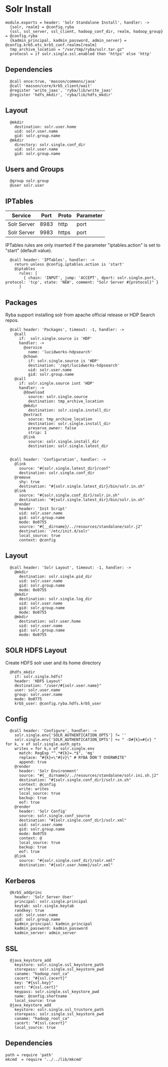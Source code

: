 
# Solr Install

    module.exports = header: 'Solr Standalone Install', handler: ->
      {solr, realm} = @config.ryba
      {ssl, ssl_server, ssl_client, hadoop_conf_dir, realm, hadoop_group} = @config.ryba
      {kadmin_principal, kadmin_password, admin_server} = @config.krb5.etc_krb5_conf.realms[realm]
      tmp_archive_location = "/var/tmp/ryba/solr.tar.gz"
      protocol = if solr.single.ssl.enabled then 'https' else 'http'

## Dependencies

      @call once:true, 'masson/commons/java'
      @call 'masson/core/krb5_client/wait'
      @register 'write_jaas', 'ryba/lib/write_jaas'
      @register 'hdfs_mkdir', 'ryba/lib/hdfs_mkdir'

## Layout

      @mkdir
        destination: solr.user.home
        uid: solr.user.name
        gid: solr.group.name
      @mkdir
        directory: solr.single.conf_dir
        uid: solr.user.name
        gid: solr.group.name

## Users and Groups

      @group solr.group
      @user solr.user

## IPTables

| Service      | Port  | Proto       | Parameter          |
|--------------|-------|-------------|--------------------|
| Solr Server  | 8983  | http        | port               |
| Solr Server  | 9983  | https       | port               |

IPTables rules are only inserted if the parameter "iptables.action" is set to
"start" (default value).

      @call header: 'IPTables', handler: ->
        return unless @config.iptables.action is 'start'
        @iptables
          rules: [
            { chain: 'INPUT', jump: 'ACCEPT', dport: solr.single.port, protocol: 'tcp', state: 'NEW', comment: "Solr Server #{protocol}" }
          ]

## Packages
Ryba support installing solr from apache official release or HDP Search repos.

      @call header: 'Packages', timeout: -1, handler: ->          
        @call 
          if:  solr.single.source is 'HDP'
          handler: ->
            @service
              name: 'lucidworks-hdpsearch'
            @chown
              if: solr.single.source is 'HDP'
              destination: '/opt/lucidworks-hdpsearch'
              uid: solr.user.name
              gid: solr.group.name
        @call
          if: solr.single.source isnt 'HDP'
          handler: ->
            @download
              source: solr.single.source
              destination: tmp_archive_location
            @mkdir 
              destination: solr.single.install_dir
            @extract
              source: tmp_archive_location
              destination: solr.single.install_dir
              preserve_owner: false
              strip: 1
            @link 
              source: solr.single.install_dir
              destination: solr.single.latest_dir


      @call header: 'Configuration', handler: ->
        @link 
          source: "#{solr.single.latest_dir}/conf"
          destination: solr.single.conf_dir
        @remove
          shy: true
          destination: "#{solr.single.latest_dir}/bin/solr.in.sh"
        @link 
          source: "#{solr.single.conf_dir}/solr.in.sh"
          destination: "#{solr.single.latest_dir}/bin/solr.in.sh"
        @render
          header: 'Init Script'
          uid: solr.user.name
          gid: solr.group.name
          mode: 0o0755
          source: "#{__dirname}/../resources/standalone/solr.j2"
          destination: '/etc/init.d/solr'
          local_source: true
          context: @config


## Layout

      @call header: 'Solr Layout', timeout: -1, handler: ->
        @mkdir
          destination: solr.single.pid_dir
          uid: solr.user.name
          gid: solr.group.name
          mode: 0o0755
        @mkdir
          destination: solr.single.log_dir
          uid: solr.user.name
          gid: solr.group.name
          mode: 0o0755
        @mkdir
          destination: solr.user.home
          uid: solr.user.name
          gid: solr.group.name
          mode: 0o0755


## SOLR HDFS Layout
Create HDFS solr user and its home directory

      @hdfs_mkdir
        if: solr.single.hdfs?
        header: 'HDFS Layout'
        destination: "/user/#{solr.user.name}"
        user: solr.user.name
        group: solr.user.name
        mode: 0o0775
        krb5_user: @config.ryba.hdfs.krb5_user

## Config

      @call header: 'Configure', handler: ->
        solr.single.env['SOLR_AUTHENTICATION_OPTS'] ?= ''
        solr.single.env['SOLR_AUTHENTICATION_OPTS'] += " -D#{k}=#{v} "  for k, v of solr.single.auth_opts
        writes = for k,v of solr.single.env
          match: RegExp "^.*#{k}=.*$", 'mg'
          replace: "#{k}=\"#{v}\" # RYBA DON'T OVERWRITE"
          append: true
        @render
          header: 'Solr Environment'
          source: "#{__dirname}/../resources/standalone/solr.ini.sh.j2"
          destination: "#{solr.single.conf_dir}/solr.in.sh"
          context: @config
          write: writes
          local_source: true
          backup: true
          eof: true
        @render
          header: 'Solr Config'
          source: solr.single.conf_source
          destination: "#{solr.single.conf_dir}/solr.xml"
          uid: solr.user.name
          gid: solr.group.name
          mode: 0o0755
          context: @
          local_source: true
          backup: true
          eof: true
        @link
          source: "#{solr.single.conf_dir}/solr.xml"
          destination: "#{solr.user.home}/solr.xml"

## Kerberos

      @krb5_addprinc
        header: 'Solr Server User'
        principal: solr.single.principal
        keytab: solr.single.keytab
        randkey: true
        uid: solr.user.name
        gid: solr.group.name
        kadmin_principal: kadmin_principal
        kadmin_password: kadmin_password
        kadmin_server: admin_server

## SSL

      @java_keystore_add
        keystore: solr.single.ssl_keystore_path
        storepass: solr.single.ssl_keystore_pwd
        caname: "hadoop_root_ca"
        cacert: "#{ssl.cacert}"
        key: "#{ssl.key}"
        cert: "#{ssl.cert}"
        keypass: solr.single.ssl_keystore_pwd
        name: @config.shortname
        local_source: true
      @java_keystore_add
        keystore: solr.single.ssl_trustore_path
        storepass: solr.single.ssl_keystore_pwd
        caname: "hadoop_root_ca"
        cacert: "#{ssl.cacert}"
        local_source: true

## Dependencies

    path = require 'path'
    mkcmd  = require '../../lib/mkcmd'
